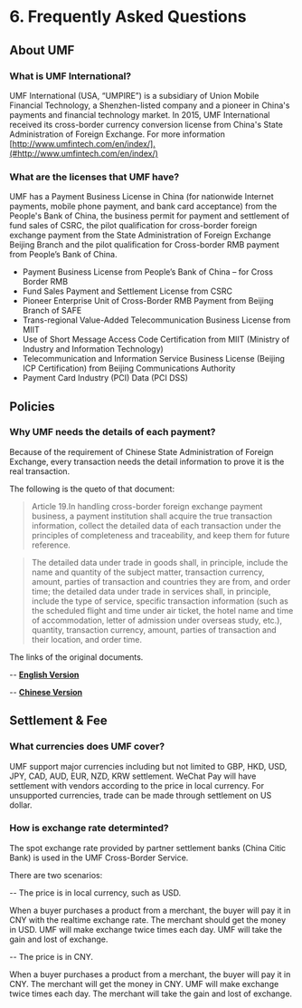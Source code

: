 # 6. Frequently Asked Questions

## About UMF

### What is UMF International?

UMF International (USA, “UMPIRE”) is a subsidiary of Union Mobile Financial Technology, a Shenzhen-listed company and a pioneer in China's payments and financial technology market. In 2015, UMF International received its cross-border currency conversion license from China's State Administration of Foreign Exchange. For more information [http://www.umfintech.com/en/index/].(#http://www.umfintech.com/en/index/)

### What are the licenses that UMF have?

UMF has a Payment Business License in China (for nationwide Internet payments, mobile phone payment, and bank card acceptance) from the People's Bank of China, the business permit for payment and settlement of fund sales of CSRC, the pilot qualification for cross-border foreign exchange payment from the State Administration of Foreign Exchange Beijing Branch and the pilot qualification for Cross-border RMB payment from People’s Bank of China. 

- Payment Business License from People’s Bank of China – for Cross Border RMB
- Fund Sales Payment and Settlement License from CSRC
- Pioneer Enterprise Unit of Cross-Border RMB Payment from Beijing Branch of SAFE
- Trans-regional Value-Added Telecommunication Business License from MIIT
- Use of Short Message Access Code Certification from MIIT (Ministry of Industry and Information Technology)
- Telecommunication and Information Service Business License (Beijing ICP Certification) from Beijing Communications Authority
- Payment Card Industry (PCI) Data (PCI DSS)

[comment]: # (### What kinds of service UMF International provided?)



[comment]: # (### What is the advantage of UMF International?)



[comment]: # (### What is the limitation of UMF International services?)



## Policies

### Why UMF needs the details of each payment?

Because of the requirement of Chinese State Administration of Foreign Exchange, every transaction needs the detail information to prove it is the real transaction.

The following is the queto of that document:

>Article 19.In handling cross-border foreign exchange payment business, a payment institution shall acquire the true transaction information, collect the detailed data of each transaction under the principles of completeness and traceability, and keep them for future reference.

>The detailed data under trade in goods shall, in principle, include the name and quantity of the subject matter, transaction currency, amount, parties of transaction and countries they are from, and order time; the detailed data under trade in services shall, in principle, include the type of service, specific transaction information (such as the scheduled flight and time under air ticket, the hotel name and time of accommodation, letter of admission under overseas study, etc.), quantity, transaction currency, amount, parties of transaction and their location, and order time.


The links of the original documents.

-- **[English Version](http://www.safe.gov.cn/wps/portal/!ut/p/c5/04_SB8K8xLLM9MSSzPy8xBz9CP0os3gPZxdnX293QwP30FAnA8_AEBc3C1NjI3dXE6B8JG55MwMCusNB9uHXD5I3wAEcDfT9PPJzU_Uj9aPMcZnibGquH5mTmp6YXKlfkBthkGUSqggAHuiZXA!!/dl3/d3/L2dJQSEvUUt3QS9ZQnZ3LzZfSENEQ01LRzEwT085RTBJNkE1U1NDRzNMTDQ!/?WCM_GLOBAL_CONTEXT=/wps/wcm/connect/safe_web_store/state+administration+of+foreign+exchange/rules+and+regulations/fcd6068047a9715089a3a9eee2a1794d)**

-- **[Chinese Version](http://www.safe.gov.cn/wps/portal/!ut/p/c4/04_SB8K8xLLM9MSSzPy8xBz9CP0os3gPZxdnX293QwMLE09nA09Pr0BXLy8PQyNPI_2CbEdFAKLWUno!/?WCM_GLOBAL_CONTEXT=/wps/wcm/connect/safe_web_store/safe_web/zcfg/jcxmwhgl/jcxmzh/node_zcfg_jcxm_jcxmzh_store/0a685180471ba70aaa05ae3b4795588d)**

## Settlement & Fee

### What currencies does UMF cover?

UMF support major currencies including but not limited to GBP, HKD, USD, JPY, CAD, AUD, EUR, NZD, KRW settlement. WeChat Pay will have settlement with vendors according to the price in local currency. For unsupported currencies, trade can be made through settlement on US dollar.

### How is exchange rate determinted?

The spot exchange rate provided by partner settlement banks (China Citic Bank) is used in the UMF Cross-Border Service. 

There are two scenarios:

-- The price is in local currency, such as USD. 

When a buyer purchases a product from a merchant, the buyer will pay it in CNY with the realtime exchange rate. The merchant should get the money in USD. UMF will make exchange twice times each day. UMF will take the gain and lost of exchange.

-- The price is in CNY. 

When a buyer purchases a product from a merchant, the buyer will pay it in CNY. The merchant will get the money in CNY. UMF will make exchange twice times each day. The merchant will take the gain and lost of exchange.


